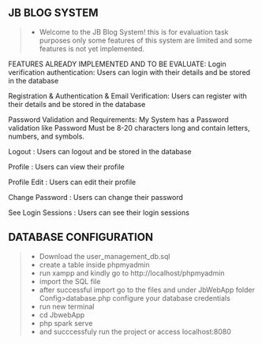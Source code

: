 ## JB BLOG SYSTEM
>- Welcome to the JB Blog System! this is for evaluation task purposes only some features of this system are limited and some features is not yet implemented.
  
FEATURES ALREADY IMPLEMENTED AND TO BE EVALUATE:
Login verification authentication:
Users can login with their details and be stored in the database

Registration & Authentication & Email Verification:
Users can register with their details and be stored in the database

Password Validation and Requirements:
My System has a Password validation like Password Must be 8-20 characters long and contain letters, numbers, and symbols.

Logout :
Users can logout and be stored in the database

Profile :
Users can view their profile

Profile Edit :
Users can edit their profile

Change Password :
Users can change their password

See Login Sessions :
Users can see their login sessions



## DATABASE CONFIGURATION
>- Download the user_management_db.sql
>- create a table inside phpmyadmin
>- run xampp and kindly go to http://localhost/phpmyadmin
>- import the SQL file 
>- after successful import go to the files and under JbWebApp folder Config>database.php  configure your database credentials
>- run new terminal
>- cd JbwebApp
>- php spark serve
>- and succcessfuly run the project or access localhost:8080

## 
